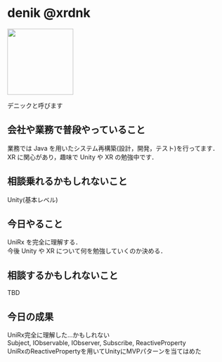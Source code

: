 # denik @xrdnk

<img src="https://i.imgur.com/bHdEeHe.jpg" width="150">

デニックと呼びます

## 会社や業務で普段やっていること

業務では Java を用いたシステム再構築(設計，開発，テスト)を行ってます．</br>
XR に関心があり，趣味で Unity や XR の勉強中です．</br>

## 相談乗れるかもしれないこと

Unity(基本レベル)

## 今日やること

UniRx を完全に理解する．</br>
今後 Unity や XR について何を勉強していくのか決める．</br>

## 相談するかもしれないこと

TBD</br>

## 今日の成果

UniRx完全に理解した…かもしれない</br>
Subject, IObservable, IObserver, Subscribe, ReactiveProperty</br>
UniRxのReactivePropertyを用いてUnityにMVPパターンを当てはめた</br>
